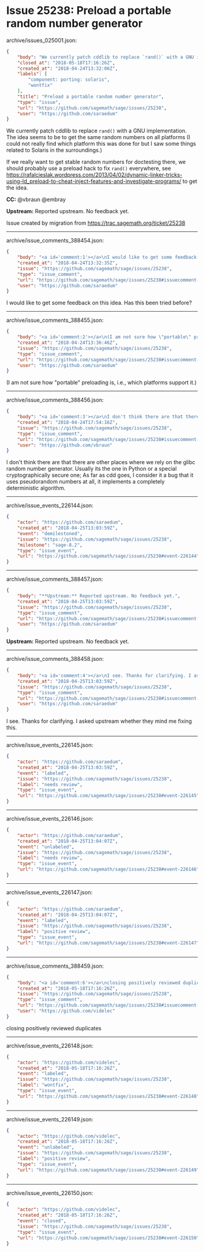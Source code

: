 # Issue 25238: Preload a portable random number generator

archive/issues_025001.json:
```json
{
    "body": "We currently patch cddlib to replace `rand()` with a GNU implementation. The idea seems to be to get the same random numbers on all platforms (I could not really find which platform this was done for but I saw some things related to Solaris in the surroundings.)\n\nIf we really want to get stable random numbers for doctesting there, we should probably use a preload hack to fix `rand()` everywhere, see https://rafalcieslak.wordpress.com/2013/04/02/dynamic-linker-tricks-using-ld_preload-to-cheat-inject-features-and-investigate-programs/ to get the idea.\n\n**CC:**  @vbraun @embray\n\n**Upstream:** Reported upstream. No feedback yet.\n\nIssue created by migration from https://trac.sagemath.org/ticket/25238\n\n",
    "closed_at": "2018-05-18T17:16:26Z",
    "created_at": "2018-04-24T13:32:06Z",
    "labels": [
        "component: porting: solaris",
        "wontfix"
    ],
    "title": "Preload a portable random number generator",
    "type": "issue",
    "url": "https://github.com/sagemath/sage/issues/25238",
    "user": "https://github.com/saraedum"
}
```
We currently patch cddlib to replace `rand()` with a GNU implementation. The idea seems to be to get the same random numbers on all platforms (I could not really find which platform this was done for but I saw some things related to Solaris in the surroundings.)

If we really want to get stable random numbers for doctesting there, we should probably use a preload hack to fix `rand()` everywhere, see https://rafalcieslak.wordpress.com/2013/04/02/dynamic-linker-tricks-using-ld_preload-to-cheat-inject-features-and-investigate-programs/ to get the idea.

**CC:**  @vbraun @embray

**Upstream:** Reported upstream. No feedback yet.

Issue created by migration from https://trac.sagemath.org/ticket/25238





---

archive/issue_comments_388454.json:
```json
{
    "body": "<a id='comment:1'></a>\nI would like to get some feedback on this idea. Has this been tried before?",
    "created_at": "2018-04-24T13:32:35Z",
    "issue": "https://github.com/sagemath/sage/issues/25238",
    "type": "issue_comment",
    "url": "https://github.com/sagemath/sage/issues/25238#issuecomment-388454",
    "user": "https://github.com/saraedum"
}
```

<a id='comment:1'></a>
I would like to get some feedback on this idea. Has this been tried before?



---

archive/issue_comments_388455.json:
```json
{
    "body": "<a id='comment:2'></a>\n(I am not sure how \"portable\" preloading is, i.e., which platforms support it.)",
    "created_at": "2018-04-24T13:36:46Z",
    "issue": "https://github.com/sagemath/sage/issues/25238",
    "type": "issue_comment",
    "url": "https://github.com/sagemath/sage/issues/25238#issuecomment-388455",
    "user": "https://github.com/saraedum"
}
```

<a id='comment:2'></a>
(I am not sure how "portable" preloading is, i.e., which platforms support it.)



---

archive/issue_comments_388456.json:
```json
{
    "body": "<a id='comment:3'></a>\nI don't think there are that there are other places where we rely on the glibc random number generator. Usually its the one in Python or a special cryptographically secure one; As far as cdd goes, I consider it a bug that it uses pseudorandom numbers at all, it implements a completely deterministic algorithm.",
    "created_at": "2018-04-24T17:54:16Z",
    "issue": "https://github.com/sagemath/sage/issues/25238",
    "type": "issue_comment",
    "url": "https://github.com/sagemath/sage/issues/25238#issuecomment-388456",
    "user": "https://github.com/vbraun"
}
```

<a id='comment:3'></a>
I don't think there are that there are other places where we rely on the glibc random number generator. Usually its the one in Python or a special cryptographically secure one; As far as cdd goes, I consider it a bug that it uses pseudorandom numbers at all, it implements a completely deterministic algorithm.



---

archive/issue_events_226144.json:
```json
{
    "actor": "https://github.com/saraedum",
    "created_at": "2018-04-25T13:03:59Z",
    "event": "demilestoned",
    "issue": "https://github.com/sagemath/sage/issues/25238",
    "milestone": "sage-8.2",
    "type": "issue_event",
    "url": "https://github.com/sagemath/sage/issues/25238#event-226144"
}
```



---

archive/issue_comments_388457.json:
```json
{
    "body": "**Upstream:** Reported upstream. No feedback yet.",
    "created_at": "2018-04-25T13:03:59Z",
    "issue": "https://github.com/sagemath/sage/issues/25238",
    "type": "issue_comment",
    "url": "https://github.com/sagemath/sage/issues/25238#issuecomment-388457",
    "user": "https://github.com/saraedum"
}
```

**Upstream:** Reported upstream. No feedback yet.



---

archive/issue_comments_388458.json:
```json
{
    "body": "<a id='comment:4'></a>\nI see. Thanks for clarifying. I asked upstream whether they mind me fixing this.",
    "created_at": "2018-04-25T13:03:59Z",
    "issue": "https://github.com/sagemath/sage/issues/25238",
    "type": "issue_comment",
    "url": "https://github.com/sagemath/sage/issues/25238#issuecomment-388458",
    "user": "https://github.com/saraedum"
}
```

<a id='comment:4'></a>
I see. Thanks for clarifying. I asked upstream whether they mind me fixing this.



---

archive/issue_events_226145.json:
```json
{
    "actor": "https://github.com/saraedum",
    "created_at": "2018-04-25T13:03:59Z",
    "event": "labeled",
    "issue": "https://github.com/sagemath/sage/issues/25238",
    "label": "needs review",
    "type": "issue_event",
    "url": "https://github.com/sagemath/sage/issues/25238#event-226145"
}
```



---

archive/issue_events_226146.json:
```json
{
    "actor": "https://github.com/saraedum",
    "created_at": "2018-04-25T13:04:07Z",
    "event": "unlabeled",
    "issue": "https://github.com/sagemath/sage/issues/25238",
    "label": "needs review",
    "type": "issue_event",
    "url": "https://github.com/sagemath/sage/issues/25238#event-226146"
}
```



---

archive/issue_events_226147.json:
```json
{
    "actor": "https://github.com/saraedum",
    "created_at": "2018-04-25T13:04:07Z",
    "event": "labeled",
    "issue": "https://github.com/sagemath/sage/issues/25238",
    "label": "positive review",
    "type": "issue_event",
    "url": "https://github.com/sagemath/sage/issues/25238#event-226147"
}
```



---

archive/issue_comments_388459.json:
```json
{
    "body": "<a id='comment:6'></a>\nclosing positively reviewed duplicates",
    "created_at": "2018-05-18T17:16:26Z",
    "issue": "https://github.com/sagemath/sage/issues/25238",
    "type": "issue_comment",
    "url": "https://github.com/sagemath/sage/issues/25238#issuecomment-388459",
    "user": "https://github.com/videlec"
}
```

<a id='comment:6'></a>
closing positively reviewed duplicates



---

archive/issue_events_226148.json:
```json
{
    "actor": "https://github.com/videlec",
    "created_at": "2018-05-18T17:16:26Z",
    "event": "labeled",
    "issue": "https://github.com/sagemath/sage/issues/25238",
    "label": "wontfix",
    "type": "issue_event",
    "url": "https://github.com/sagemath/sage/issues/25238#event-226148"
}
```



---

archive/issue_events_226149.json:
```json
{
    "actor": "https://github.com/videlec",
    "created_at": "2018-05-18T17:16:26Z",
    "event": "unlabeled",
    "issue": "https://github.com/sagemath/sage/issues/25238",
    "label": "positive review",
    "type": "issue_event",
    "url": "https://github.com/sagemath/sage/issues/25238#event-226149"
}
```



---

archive/issue_events_226150.json:
```json
{
    "actor": "https://github.com/videlec",
    "created_at": "2018-05-18T17:16:26Z",
    "event": "closed",
    "issue": "https://github.com/sagemath/sage/issues/25238",
    "type": "issue_event",
    "url": "https://github.com/sagemath/sage/issues/25238#event-226150"
}
```
